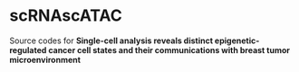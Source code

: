 # scRNAscATAC
Source codes for **Single-cell analysis reveals distinct epigenetic-regulated cancer cell states and their communications with breast tumor microenvironment**
